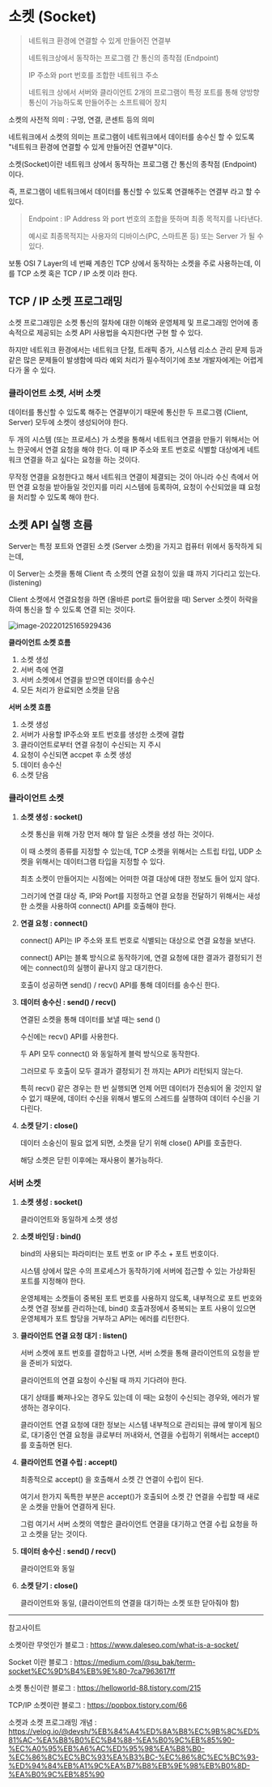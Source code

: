 # 소켓 (Socket)

> 네트워크 환경에 연결할 수 있게 만들어진 연결부
>
> 네트워크상에서 동작하는 프로그램 간 통신의 종착점 (Endpoint)
>
> IP 주소와 port 번호를 조합한 네트워크 주소
>
> 네트워크 상에서 서버와 클라이언트 2개의 프로그램이 특정 포트를 통해 양방향 통신이 가능하도록 만들어주는 소프트웨어 장치



소켓의 사전적 의미 : 구멍, 연결, 콘센트 등의 의미

네트워크에서 소켓의 의미는 프로그램이 네트워크에서 데이터를 송수신 할 수 있도록 "네트워크 환경에 연결할 수 있게 만들어진 연결부"이다.

소켓(Socket)이란 네트워크 상에서 동작하는 프로그램 간 통신의 종착점 (Endpoint) 이다.

즉, 프로그램이 네트워크에서 데이터를 통신할 수 있도록 연결해주는 연결부 라고 할 수 있다.



> Endpoint : IP Address 와 port 번호의 조합을 뜻하며 최종 목적지를 나타낸다.
>
> 예시로 최종목적지는 사용자의 디바이스(PC, 스마트폰 등) 또는 Server 가 될 수 있다.



보통 OSI 7 Layer의 네 번째 계층인 TCP 상에서 동작하는 소켓을 주로 사용하는데, 이를 TCP 소켓 혹은 TCP / IP 소켓 이라 한다.



## TCP / IP 소켓 프로그래밍

소켓 프로그래밍은 소켓 통신의 절차에 대한 이해와 운영체제 및 프로그래밍 언어에 종속적으로 제공되는 소켓 API 사용법을 숙지한다면 구현 할 수 있다.

하지만 네트워크 환경에서는 네트워크 단절, 트래픽 증가, 시스템 리소스 관리 문제 등과 같은 많은 문제들이 발생함에 따라 예외 처리가 필수적이기에 초보 개발자에게는 어렵게 다가 올 수 있다.



### 클라이언트 소켓, 서버 소켓

데이터를 통신할 수 있도록 해주는 연결부이기 때문에 통신한 두 프로그램 (Client, Server) 모두에 소켓이 생성되어야 한다.

두 개의 시스템 (또는 프로세스) 가 소켓을 통해서 네트워크 연결을 만들기 위해서는 어느 한곳에서 연결 요청을 해야 한다. 이 때 IP 주소와 포트 번호로 식별할 대상에게 네트워크 연결을 하고 싶다는 요청을 하는 것이다.



무작정 연결을 요청한다고 해서 네트워크 연결이 체결되는 것이 아니라 수신 측에서 어떤 연결 요청을 받아들일 것인지를 미리 시스템에 등록하여, 요청이 수신되었을 떄 요청을 처리할 수 있도록 해야 한다.



## 소켓 API 실행 흐름

Server는 특정 포트와 연결된 소켓 (Server 소켓)을 가지고 컴퓨터 위에서 동작하게 되는데,

이 Server는 소켓을 통해 Client 측 소켓의 연결 요청이 있을 떄 까지 기다리고 있는다. (listening)



Client 소켓에서 연결요청을 하면 (올바른 port로 들어왔을 때) Server 소켓이 허락을 하여 통신을 할 수 있도록 연결 되는 것이다.



![image-20220125165929436](md-images/image-20220125165929436.png)

**클라이언트 소켓 흐름**

1. 소켓 생성
2. 서버 측에 연결
3. 서버 소켓에서 연결을 받으면 데이터를 송수신
4. 모든 처리가 완료되면 소켓을 닫음



**서버 소켓 흐름**

1. 소켓 생성
2. 서버가 사용할 IP주소와 포트 번호를 생성한 소켓에 결합
3. 클라이언트로부터 연결 유청이 수신되는 지 주시
4. 요청이 수신되면 accpet 후 소켓 생성
5. 데이터 송수신
6. 소켓 닫음



### 클라이언트 소켓

1. **소켓 생성 : socket()**

   소켓 통신을 위해 가장 먼저 해야 할 일은 소켓을 생성 하는 것이다.

   이 때 소켓의 종류를 지정할 수 있는데, TCP 소켓을 위해서는 스트립 타입, UDP 소켓을 위해서는 데이터그램 타입을 지정할 수 있다.

   최초 소켓이 만들어지는 시점에는 어떠한 여결 대상에 대한 정보도 들어 있지 않다.

   그러기에 연결 대상 즉, IP와 Port를 지정하고 연결 요청을 전달하기 위해서는 새성한 소켓을 사용하여 connect() API를 호출해야 한다.

2. **연결 요청 : connect()**

   connect() API는 IP 주소와 포트 번호로 식별되는 대상으로 연결 요청을 보낸다.

   connect() API는 블록 방식으로 동작하기에, 연결 요청에 대한 결과가 결정되기 전에는 connect()의 실행이 끝나지 않고 대기한다.

   호출이 성공하면 send() / recv() API를 통해 데이터를 송수신 한다.

3. **데이터 송수신 : send() / recv()**

   연결된 소켓을 통해 데이터를 보낼 때는 send ()

   수신에는 recv() API를 사용한다.

   두 API 모두 connect() 와 동일하게 블럭 방식으로 동작한다.

   그러므로 두 호출이 모두 결과가 결정되기 전 까지는 API가 리턴되지 않는다.

   특히 recv() 같은 경우는 한 번 실행되면 언제 어떤 데이터가 전송되어 올 것인지 알 수 없기 때문에, 데이터 수신을 위해서 별도의 스레드를 실행하여 데이터 수신을 기다린다.

4. **소켓 닫기 : close()**

   데이터 소숭신이 필요 없게 되면, 소켓을 닫기 위해 close() API를 호출한다.

   해당 소켓은 닫힌 이후에는 재사용이 불가능하다.



### 서버 소켓

1. **소켓 생성 : socket()**

   클라이언트와 동일하게 소켓 생성

2. **소켓 바인딩 : bind()**

   bind의 사용되는 파라미터는 포트 번호 or IP 주소 + 포트 번호이다.

   시스템 상에서 많은 수의 프로세스가 동작하기에 서버에 접근할 수 있는 가상화된 포트를 지정해야 한다.

   운영체제는 소켓들이 중복된 포트 번호를 사용하지 않도록, 내부적으로 포트 번호와 소켓 연결 정보를 관리하는데, bind() 호출과정에서 중복되는 포트 사용이 있으면 운영체제가 포트 할당을 거부하고 API는 에러를 리턴한다.

3. **클라이언트 연결 요청 대기 : listen()**

   서버 소켓에 포트 번호를 결합하고 나면, 서버 소켓을 통해 클라이언트의 요청을 받을 준비가 되었다.

   클라이언트의 연결 요청이 수신될 때 까지 기다려야 한다.

   대기 상태를 빠져나오는 경우도 있는데 이 때는 요청이 수신되는 경우와, 에러가 발생하는 경우이다.

   클라이언트 연결 요청에 대한 정보는 시스템 내부적으로 관리되는 큐에 쌓이게 됨으로, 대기중인 연결 요청을 큐로부터 꺼내와서, 연결을 수립하기 위해서는 accept() 를 호출하면 된다.

4. **클라이언트 연결 수립 : accept()**

   최종적으로 accept() 을 호출해서 소켓 간 연결이 수립이 된다.

   여기서 한가지 독특한 부분은 accept()가 호출되어 소켓 간 연결을 수립할 때 새로운 소켓을 만들어 연결하게 된다.

   그럼 여기서 서버 소켓의 역할은 클라이언트 연결을 대기하고 연결 수립 요청을 하고 소켓을 닫는 것이다.

5. **데이터 송수신 : send() / recv()**

   클라이언트와 동일

6. **소켓 닫기 : close()**

   클라이언트와 동일, (클라이언트의 연결을 대기하는 소켓 또한 닫아줘야 함)





---

참고사이트



소켓이란 무엇인가 블로그 : https://www.daleseo.com/what-is-a-socket/

Socket 이란 블로그 : https://medium.com/@su_bak/term-socket%EC%9D%B4%EB%9E%80-7ca7963617ff

소켓 통신이란 블로그 : https://helloworld-88.tistory.com/215

TCP/IP 소켓이란 블로그 : https://popbox.tistory.com/66

소켓과 소켓 프로그래밍 개념 : https://velog.io/@devsh/%EB%84%A4%ED%8A%B8%EC%9B%8C%ED%81%AC-%EA%B8%B0%EC%B4%88-%EA%B0%9C%EB%85%90-%EC%A0%95%EB%A6%AC%ED%95%98%EA%B8%B0-%EC%86%8C%EC%BC%93%EA%B3%BC-%EC%86%8C%EC%BC%93-%ED%94%84%EB%A1%9C%EA%B7%B8%EB%9E%98%EB%B0%8D-%EA%B0%9C%EB%85%90
